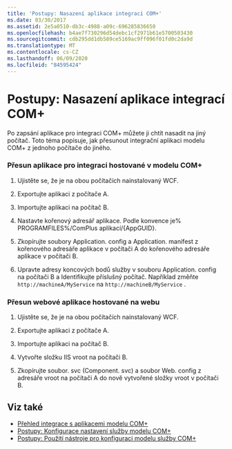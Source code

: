 ```yaml
---
title: 'Postupy: Nasazení aplikace integrací COM+'
ms.date: 03/30/2017
ms.assetid: 2e5a0510-db3c-4988-a09c-696285836650
ms.openlocfilehash: b4ae7f730296d54debc1cf2971b61e5700503430
ms.sourcegitcommit: cdb295dd1db589ce5169ac9ff096f01fd0c2da9d
ms.translationtype: MT
ms.contentlocale: cs-CZ
ms.lasthandoff: 06/09/2020
ms.locfileid: "84595424"
---
```

# <a name="how-to-deploy-a-com-integration-application"></a>Postupy: Nasazení aplikace integrací COM+
Po zapsání aplikace pro integraci COM+ můžete ji chtít nasadit na jiný počítač. Toto téma popisuje, jak přesunout integrační aplikaci modelu COM+ z jednoho počítače do jiného.  
  
### <a name="moving-a-com-hosted-integration-app"></a>Přesun aplikace pro integraci hostované v modelu COM+  
  
1. Ujistěte se, že je na obou počítačích nainstalovaný WCF.  
  
2. Exportujte aplikaci z počítače A.  
  
3. Importujte aplikaci na počítač B.  
  
4. Nastavte kořenový adresář aplikace. Podle konvence je% PROGRAMFILES%/ComPlus aplikací/{AppGUID}.  
  
5. Zkopírujte soubory Application. config a Application. manifest z kořenového adresáře aplikace v počítači A do kořenového adresáře aplikace v počítači B.  
  
6. Upravte adresy koncových bodů služby v souboru Application. config na počítači B a Identifikujte příslušný počítač. Například změňte `http://machineA/MyService` na `http://machineB/MyService` .  
  
### <a name="moving-a-web-hosted-integration-application"></a>Přesun webové aplikace hostované na webu  
  
1. Ujistěte se, že je na obou počítačích nainstalovaný WCF.  
  
2. Exportujte aplikaci z počítače A.  
  
3. Importujte aplikaci na počítač B.  
  
4. Vytvořte složku IIS vroot na počítači B.  
  
5. Zkopírujte soubor. svc (Component. svc) a soubor Web. config z adresáře vroot na počítači A do nově vytvořené složky vroot v počítači B.  
  
## <a name="see-also"></a>Viz také

- [Přehled integrace s aplikacemi modelu COM+](integrating-with-com-plus-applications-overview.md)
- [Postupy: Konfigurace nastavení služby modelu COM+](how-to-configure-com-service-settings.md)
- [Postupy: Použití nástroje pro konfiguraci modelu služby COM+](how-to-use-the-com-service-model-configuration-tool.md)
